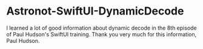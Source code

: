 # Astronot-SwiftUI-DynamicDecode

I learned a lot of good information about dynamic decode in the 8th episode of Paul Hudson's SwiftUI training. Thank you very much for this information, Paul Hudson.
